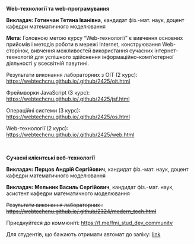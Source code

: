 <b>Web-технології та web-програмування </b>

<b>Викладач: Готинчан Тетяна Іванівна</b>, кандидат фіз.-мат. наук, доцент кафедри математичного моделювання

<b>Мета</b>: Головною метою курсу “Web-технології” є вивчення  основних прийомів і методів роботи в мережі Internet, конструювання Web-сторінок, вивчення можливостей використання сучасних інтернет-технологій для успішного здійснення інформаційно-комп’ютерної діяльності у всесвітній павутині.

Результати виконання лабораторних з OIT (2 курс): https://webtechcnu.github.io/.github/2425/oit.html

Фреймворки JavaScript (3 курс): https://webtechcnu.github.io/.github/2425/jsf.html

Операційні системи (3 курс): https://webtechcnu.github.io/.github/2425/os.html

Web-технології (2 курс): https://webtechcnu.github.io/.github/2425/web.html

<br/>

<b>Сучасні клієнтські веб-технології </b> 

<b>Викладач: Перцов Андрій Сергійович</b>, кандидат фіз.-мат. наук, доцент кафедри математичного моделювання

<b>Викладач: Мельник Василь Сергійович</b>, кандидат фіз.-мат. наук, асистент кафедри математичного моделювання

~~Результати виконання лабораторних : https://webtechcnu.github.io/.github/2324/modern_tech.html~~

Приєднуйтеся до коммюніті: https://t.me/fmi_stud_dev_community

Для студентів, що бажають отримати автомат до заліку: <a href="https://www.youtube.com/watch?v=dQw4w9WgXcQ&ab_channel=RickAstley">link</a>
